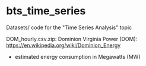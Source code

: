 # bts_time_series
Datasets/ code for the "Time Series Analysis" topic


DOM_hourly.csv.zip:
Dominion Virginia Power (DOM): https://en.wikipedia.org/wiki/Dominion_Energy
- estimated energy consumption in Megawatts (MW)
